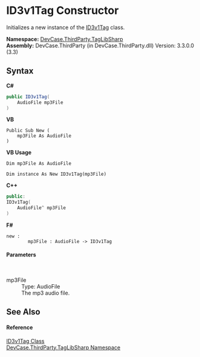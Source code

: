 # ID3v1Tag Constructor 
 

Initializes a new instance of the <a href="T_DevCase_ThirdParty_TagLibSharp_ID3v1Tag">ID3v1Tag</a> class.

**Namespace:**&nbsp;<a href="N_DevCase_ThirdParty_TagLibSharp">DevCase.ThirdParty.TagLibSharp</a><br />**Assembly:**&nbsp;DevCase.ThirdParty (in DevCase.ThirdParty.dll) Version: 3.3.0.0 (3.3)

## Syntax

**C#**<br />
``` C#
public ID3v1Tag(
	AudioFile mp3File
)
```

**VB**<br />
``` VB
Public Sub New ( 
	mp3File As AudioFile
)
```

**VB Usage**<br />
``` VB Usage
Dim mp3File As AudioFile

Dim instance As New ID3v1Tag(mp3File)
```

**C++**<br />
``` C++
public:
ID3v1Tag(
	AudioFile^ mp3File
)
```

**F#**<br />
``` F#
new : 
        mp3File : AudioFile -> ID3v1Tag
```


#### Parameters
&nbsp;<dl><dt>mp3File</dt><dd>Type: AudioFile<br />The mp3 audio file.</dd></dl>

## See Also


#### Reference
<a href="T_DevCase_ThirdParty_TagLibSharp_ID3v1Tag">ID3v1Tag Class</a><br /><a href="N_DevCase_ThirdParty_TagLibSharp">DevCase.ThirdParty.TagLibSharp Namespace</a><br />